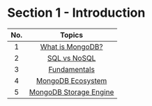 # Section 1 - Introduction

| **No.** |                     **Topics**                      |
| :-----: | :-------------------------------------------------: |
|    1    |     [What is MongoDB? ](<./What is MongoDB.md>)     |
|    2    |        [SQL vs NoSQL ](<./SQL vs NoSQL.md>)         |
|    3    |         [Fundamentals ](./Fundamentals.md)          |
|    4    |   [MongoDB Ecosystem ](<./MongoDB Ecosystem.md>)    |
|    5    | [MongoDB Storage Engine ](<./storage engine.md.md>) |
